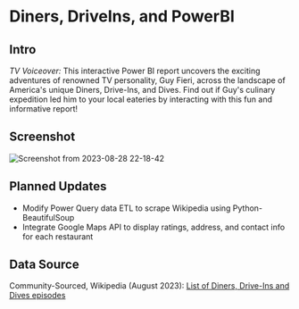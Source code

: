 # Diners, DriveIns, and PowerBI

## Intro
_TV Voiceover:_ This interactive Power BI report uncovers the exciting adventures of renowned TV personality, Guy Fieri, across the landscape of America's unique Diners, Drive-Ins, and Dives. 
Find out if Guy's culinary expedition led him to your local eateries by interacting with this fun and informative report! 

## Screenshot
![Screenshot from 2023-08-28 22-18-42](https://github.com/asdalexander/Diners-Driveins-PowerBI/assets/95765425/4b78c964-3307-422c-82ed-2f774f6235ce)

## Planned Updates
- Modify Power Query data ETL to scrape Wikipedia using Python-BeautifulSoup
- Integrate Google Maps API to display ratings, address, and contact info for each restaurant

## Data Source
Community-Sourced, Wikipedia (August 2023): [List of Diners, Drive-Ins and Dives episodes](https://en.wikipedia.org/wiki/List_of_Diners,_Drive-Ins_and_Dives_episodes)
